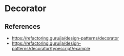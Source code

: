 # Decorator

## References
- https://refactoring.guru/ja/design-patterns/decorator
- https://refactoring.guru/ja/design-patterns/decorator/typescript/example
